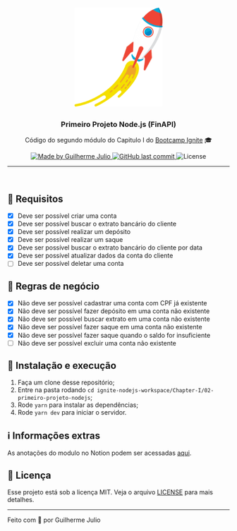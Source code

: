 <h1 align="center">
    <img alt="Ignite" src="/.github/foguete.png" width="200px" />
</h1>

<h3 align="center">
  Primeiro Projeto Node.js (FinAPI)
</h3>

<p align="center">Código do segundo módulo do Capitulo I do <a href="https://rocketseat.com.br/bootcamp">Bootcamp Ignite</a> 🎓</p>

<p align="center">
  <a href="https://www.linkedin.com/in/guilhermejulio/">
    <img alt="Made by Guilherme Julio" src="https://img.shields.io/badge/made--by-Guilherme%20Julio-green">
  </a>
  
  <a href="https://github.com/guilhermejulio/ignite-nodejs-workspace/commits/main">
    <img alt="GitHub last commit" src="https://img.shields.io/github/last-commit/guilhermejulio/ignite-nodejs-workspace">
  </a>

  <img alt="License" src="https://img.shields.io/badge/license-MIT-%2304D361">	
	
</p>

<hr>
<br/>

## 🧾 Requisitos

- [X] Deve ser possível criar uma conta
- [X] Deve ser possível buscar o extrato bancário do cliente
- [X] Deve ser possível realizar um depósito
- [X] Deve ser possível realizar um saque
- [X] Deve ser possível buscar o extrato bancário do cliente por data
- [X] Deve ser possível atualizar dados da conta do cliente
- [ ] Deve ser possível deletar uma conta

## 🚫 Regras de negócio

- [X] Não deve ser possível cadastrar uma conta com CPF já existente
- [X] Não deve ser possível fazer depósito em uma conta não existente
- [X] Não deve ser possível buscar extrato em uma conta não existente
- [X] Não deve ser possível fazer saque em uma conta não existente
- [X] Não deve ser possível fazer saque quando o saldo for insuficiente
- [ ] Não deve ser possível excluir uma conta não existente

## 🚀 Instalação e execução

1. Faça um clone desse repositório;
2. Entre na pasta rodando `cd ignite-nodejs-workspace/Chapter-I/02-primeiro-projeto-nodejs`;
3. Rode `yarn` para instalar as dependências;
4. Rode `yarn dev` para iniciar o servidor.
   
## ℹ️ Informações extras
As anotações do modulo no Notion podem ser acessadas [aqui](https://www.notion.so/igniteguilhermejulio/Cap-tulo-1-281ca463ac1c449fb4b82a44702e50f0).

## :memo: Licença

Esse projeto está sob a licença MIT. Veja o arquivo [LICENSE](LICENSE) para mais detalhes.

---


Feito com 💜 por Guilherme Julio
